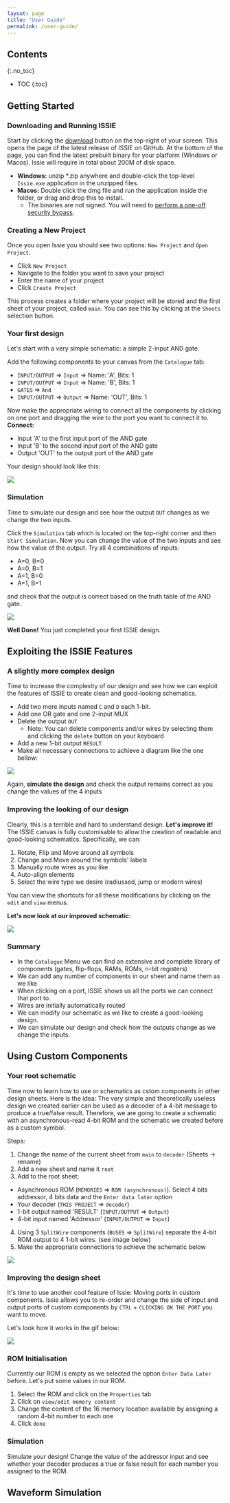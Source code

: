 ```yaml
---
layout: page
title: "User Guide"
permalink: /user-guide/
---
```


## Contents
{:.no_toc}

- TOC
{:toc}

## Getting Started

### Downloading and Running ISSIE

Start by clicking the [download](https://github.com/tomcl/issie/releases/latest) button on the top-right of your screen. This opens the page of the latest release of ISSIE on GitHub. At the bottom of the page, you can find the latest prebuilt binary for your platform (Windows or Macos). Issie will require in total about 200M of disk space.

- **Windows:** unzip \*.zip anywhere and double-click the top-level `Issie.exe` application in the unzipped files.
- **Macos:** Double click the dmg file  and run the application inside the folder, or drag and drop this to install.
    - The binaries are not signed. You will need to [perform a one-off security bypass](https://www.wikihow.com/Install-Software-from-Unsigned-Developers-on-a-Mac).
    

### Creating a New Project

Once you open Issie you should see two options: `New Project` and `Open Project`. 
  
- Click `New Project`
- Navigate to the folder you want to save your project
- Enter the name of your project
- Click `Create Project`

This process creates a folder where your project will be stored and the first sheet of your project, called `main`. You can see this by clicking at the `Sheets` selection button.

### Your first design

Let's start with a very simple schematic: a simple 2-input AND gate. 

Add the following components to your canvas from the `Catalogue` tab:
- `INPUT/OUTPUT` => `Input` => Name: 'A', Bits: 1
- `INPUT/OUTPUT` => `Input` => Name: 'B', Bits: 1
- `GATES` => `And` 
- `INPUT/OUTPUT` => `Output` => Name: 'OUT', Bits: 1

Now make the appropriate wiring to connect all the components by clicking on one port and dragging the wire to the port you want to connect it to. 
**Connect:**
- Input 'A' to the first input port of the AND gate
- Input 'B' to the second input port of the AND gate
- Output 'OUT' to the output port of the AND gate

Your design should look like this:

![](../img/userGuide/firstDesign.gif)


### Simulation

Time to simulate our design and see how the output `OUT` changes as we change the two inputs.

Click the `Simulation` tab which is located on the top-right corner and then `Start Simulation`. Now you can change the value of the two inputs and see how the value of the output. Try all 4 combinations of inputs: 
- A=0, B=0  
- A=0, B=1  
- A=1, B=0  
- A=1, B=1 
   
and check that the output is correct based on the truth table of the AND gate.

![](../img/userGuide/firstDesignSim.gif)


**Well Done!** You just completed your first ISSIE design.  

## Exploiting the ISSIE Features

### A slightly more complex design

Time to increase the complexity of our design and see how we can exploit the features of ISSIE to create clean and good-looking schematics.

- Add two more inputs named `C` and `D` each 1-bit.
- Add one OR gate and one 2-input MUX
- Delete the output `OUT`
  - Note: You can delete components and/or wires by selecting them and clicking the `delete` button on your keyboard
- Add a new 1-bit output `RESULT`   
- Make all necessary connections to achieve a diagram like the one bellow:

![](../img/userGuide/features1.png)

Again, **simulate the design** and check the output remains correct as you change the values of the 4 inputs

### Improving the looking of our design

Clearly, this is a terrible and hard to understand design. **Let's improve it!** The ISSIE canvas is fully customisable to allow the creation of readable and good-looking schematics. Specifically, we can:
1. Rotate, Flip and Move around all symbols 
2. Change and Move around the symbols' labels
3. Manually route wires as you like
4. Auto-align elements 
5. Select the wire type we desire (radiussed, jump or modern wires)

You can view the shortcuts for all these modifications by clicking on the `edit` and `view` menus.

**Let's now look at our improved schematic:**

![](../img/userGuide/features2.gif)


### Summary

- In the `Catalogue` Menu we can find an extensive and complete library of components (gates, flip-flops, RAMs, ROMs, n-bit registers)
- We can add any number of components in our sheet and name them as we like
- When clicking on a port, ISSIE shows us all the ports we can connect that port to. 
- Wires are initially automatically routed
- We can modify our schematic as we like to create a good-looking design.
- We can simulate our design and check how the outputs change as we change the inputs.


## Using Custom Components

### Your root schematic

Time now to learn how to use or schematics as cstom components in other design sheets. Here is the idea: The very simple and theoretically useless design we created earlier can be used as a decoder of a 4-bit message to produce a true/false result. Therefore, we are going to create a schematic with an asynchronous-read 4-bit ROM and the schematic we created before as a custom symbol. 

Steps: 
1. Change the name of the current sheet from `main` to `decoder` (Sheets -> rename)
2. Add a new sheet and name it `root`
3. Add to the root sheet:
  - Asynchronous ROM (`MEMORIES` => `ROM (asynchronous)`). Select 4 bits addressor, 4 bits data and the `Enter data later` option
  - Your decoder (`THIS PROJECT` => `decoder`)
  - 1-bit output named 'RESULT' (`INPUT/OUTPUT` => `Output`) 
  - 4-bit input named 'Addressor' (`INPUT/OUTPUT` => `Input`) 
4. Using 3 `SplitWire` components (`BUSES` => `SplitWire`) separate the 4-bit ROM output to 4 1-bit wires. (see image below)
5. Make the appropriate connections to achieve the schematic below

![](../img/userGuide/custom.png)

### Improving the design sheet

It's time to use another cool feature of Issie: Moving ports in custom components. Issie allows you to re-order and change the side of input and output ports of custom components by `CTRL` + `CLICKING ON THE PORT` you want to move.

Let's look how it works in the gif below:

![](../img/userGuide/custom2.gif)


### ROM Initialisation

Currently our ROM is empty as we selected the option `Enter Data Later` before. Let's put some values in our ROM.

1. Select the ROM and click on the `Properties` tab
2. Click on `view/edit memory content`
3. Change the content of the 16 memory location available by assigning a random 4-bit number to each one
4. Click `done`

### Simulation

Simulate your design! Change the value of the addressor input and see whether your decoder produces a true or false result for each number you assigned to the ROM. 

## Waveform Simulation

